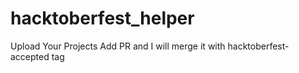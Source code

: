 # hacktoberfest_helper
Upload Your Projects
Add PR and I will merge it with hacktoberfest-accepted tag
